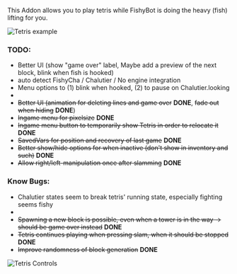 This Addon allows you to play tetris while FishyBot is doing the heavy (fish) lifting for you.

![Tetris example](https://user-images.githubusercontent.com/1882648/155708996-05d39438-55f7-4974-bbe6-7d3c19946b67.png)

### TODO:

- Better UI (show "game over" label,  Maybe add a preview of the next block, blink when fish is hooked)
- auto detect FishyCha / Chalutier / No engine integration
- Menu options to (1) blink when hooked, (2) to pause on Chalutier.looking
-  
- ~~Better UI (animation for deleting lines and game over~~ **DONE**, ~~fade out when hiding~~ **DONE**)
- ~~Ingame menu for pixelsize~~ **DONE**
- ~~Ingame menu button to temporarily show Tetris in order to relocate it~~ **DONE**
- ~~SavedVars for position and recovery of last game~~ **DONE**
- ~~Better show/hide options for when inactive (don't show in inventory and such)~~ **DONE**
- ~~Allow right/left-manipulation once after slamming~~ **DONE**

### Know Bugs:
- Chalutier states seem to break tetris' running state, especially fighting seems fishy  
-   
- ~~Spawning a new block is possible, even when a tower is in the way -> should be game over instead~~ **DONE**
- ~~Tetris continues playing when pressing slam, when it should be stopped~~ **DONE**
- ~~Improve randomness of block generation~~ **DONE**

![Tetris Controls](https://user-images.githubusercontent.com/1882648/155709898-33faba93-ea3c-45ff-8464-74055959a0cb.png)
